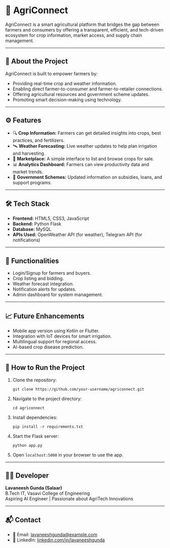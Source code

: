 # 🌾 AgriConnect

AgriConnect is a smart agricultural platform that bridges the gap between farmers and consumers by offering a transparent, efficient, and tech-driven ecosystem for crop information, market access, and supply chain management.

---

## 📌 About the Project

AgriConnect is built to empower farmers by:
- Providing real-time crop and weather information.
- Enabling direct farmer-to-consumer and farmer-to-retailer connections.
- Offering agricultural resources and government scheme updates.
- Promoting smart decision-making using technology.

---

## ⚙️ Features

- 🔍 **Crop Information:** Farmers can get detailed insights into crops, best practices, and fertilizers.
- 🛰️ **Weather Forecasting:** Live weather updates to help plan irrigation and harvesting.
- 🛒 **Marketplace:** A simple interface to list and browse crops for sale.
- 📊 **Analytics Dashboard:** Farmers can view productivity data and market trends.
- 📢 **Government Schemes:** Updated information on subsidies, loans, and support programs.

---

## 🛠️ Tech Stack

- **Frontend:** HTML5, CSS3, JavaScript  
- **Backend:** Python Flask  
- **Database:** MySQL  
- **APIs Used:** OpenWeather API (for weather), Telegram API (for notifications)

---

## 🧪 Functionalities

- Login/Signup for farmers and buyers.
- Crop listing and bidding.
- Weather forecast integration.
- Notification alerts for updates.
- Admin dashboard for system management.

---

## 📈 Future Enhancements

- Mobile app version using Kotlin or Flutter.
- Integration with IoT devices for smart irrigation.
- Multilingual support for regional access.
- AI-based crop disease prediction.

---

## 📄 How to Run the Project

1. Clone the repository:
   ```
   git clone https://github.com/your-username/agriconnect.git
   ```

2. Navigate to the project directory:
   ```
   cd agriconnect
   ```

3. Install dependencies:
   ```
   pip install -r requirements.txt
   ```

4. Start the Flask server:
   ```
   python app.py
   ```

5. Open `localhost:5000` in your browser to use the app.

---

## 🧑‍💻 Developer

**Lavaneesh Gunda (Salaar)**  
B.Tech IT, Vasavi College of Engineering  
Aspiring AI Engineer | Passionate about AgriTech Innovations

---

## 📬 Contact

- 📧 Email: lavaneeshgunda@example.com  
- 💼 LinkedIn: [linkedin.com/in/lavaneeshgunda](https://linkedin.com/in/lavaneeshgunda)